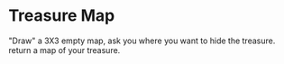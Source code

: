 # Treasure Map

"Draw" a 3X3 empty map, ask you where you want to hide the treasure.
return a map of your treasure.
